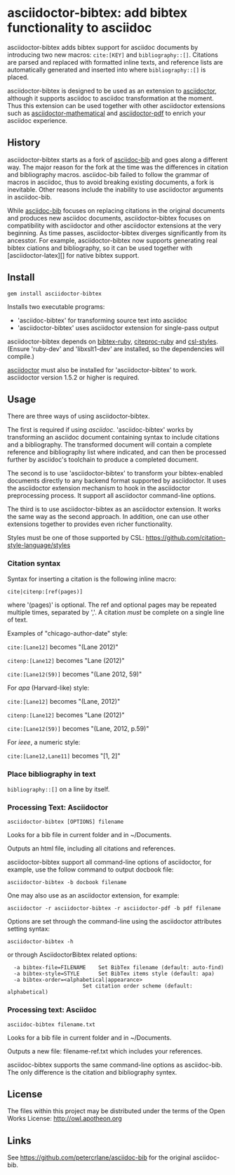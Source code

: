 # asciidoctor-bibtex: add bibtex functionality to asciidoc

asciidoctor-bibtex adds bibtex support for asciidoc documents by introducing
two new macros: `cite:[KEY]` and `bibliography::[]`. Citations are parsed and
replaced with formatted inline texts, and reference lists are automatically
generated and inserted into where `bibliography::[]` is placed. 

asciidoctor-bibtex is designed to be used as an extension to
[asciidoctor](http://asciidoctor.org), although it supports asciidoc to
asciidoc transformation at the moment. Thus this extension can be used
together with other asciidoctor extensions such as
[asciidoctor-mathematical][] and [asciidoctor-pdf][] to enrich your
asciidoc experience.

[asciidoctor-mathematical]: https://github.com/asciidoctor/asciidoctor-mathematical
[asciidoctor-pdf]: https://github.com/asciidoctor/asciidoctor-pdf

## History

asciidoctor-bibtex starts as a fork of [asciidoc-bib][] and goes along a
different way. The major reason for the fork at the time was the differences in
citation and bibliography macros. asciidoc-bib failed to follow the grammar of
macros in asciidoc, thus to avoid breaking existing documents, a fork is
inevitable. Other reasons include the inability to use asciidoctor arguments
in asciidoc-bib. 

While [asciidoc-bib][] focuses on replacing citations in the original
documents and produces new asciidoc documents, asciidoctor-bibtex focuses on
compatibility with asciidoctor and other asciidoctor extensions at the very
beginning. As time passes, asciidoctor-bibtex diverges significantly from its
ancesstor. For example, asciidoctor-bibtex now supports generating real bibtex
ciations and bibliography, so it can be used together with
[asciidoctor-latex][] for native bibtex support.

[asciidoc-bib]: https://github.com/petercrlane/asciidoc-bib
[asciidoc-latex]: https://github.com/asciidoctor/asciidoctor-latex

## Install

    gem install asciidoctor-bibtex

Installs two executable programs:

- 'asciidoc-bibtex' for transforming source text into asciidoc 
- 'asciidoctor-bibtex' uses asciidoctor extension for single-pass output

asciidoctor-bibtex depends on
[bibtex-ruby](http://github.com/inukshuk/bibtex-ruby),
[citeproc-ruby](http://github.com/inukshuk/citeproc-ruby) and
[csl-styles](http://github.com/inukshuk/csl-styles).  (Ensure 'ruby-dev' and
'libxslt1-dev' are installed, so the dependencies will compile.)

[asciidoctor](https://github.com/asciidoctor/asciidoctor) must also be
installed for 'asciidoctor-bibtex' to work. asciidoctor version 1.5.2 or
higher is required.

## Usage

There are three ways of using asciidoctor-bibtex.

The first is required if using _asciidoc_.  'asciidoc-bibtex' works by transforming an asciidoc document containing syntax to include citations and a bibliography. The transformed document will contain a complete reference and bibliography list where indicated, and can then be processed further by asciidoc's toolchain to produce a completed document.

The second is to use 'asciidoctor-bibtex' to transform your bibtex-enabled documents directly to any backend format supported by asciidoctor. It uses the asciidoctor extension mechanism to hook in the asciidoctor preprocessing process. It support all asciidoctor command-line options.

The third is to use asciidoctor-bibtex as an asciidoctor extension. It works the same way as the second approach. In addition, one can use other extensions together to provides even richer functionality. 

Styles must be one of those supported by CSL: https://github.com/citation-style-language/styles

### Citation syntax

Syntax for inserting a citation is the following inline macro:

    cite|citenp:[ref(pages)]

where '(pages)' is optional.  The ref and optional pages may be repeated multiple times, separated by ','.  A citation _must_ be complete on a single line of text.

Examples of "chicago-author-date" style:

`cite:[Lane12]` becomes "(Lane 2012)"

`citenp:[Lane12]` becomes "Lane (2012)"

`cite:[Lane12(59)]` becomes "(Lane 2012, 59)"

For *apa* (Harvard-like) style:

`cite:[Lane12]` becomes "(Lane, 2012)"

`citenp:[Lane12]` becomes "Lane (2012)"

`cite:[Lane12(59)]` becomes "(Lane, 2012, p.59)"

For *ieee*, a numeric style:

`cite:[Lane12,Lane11]` becomes "[1, 2]"

### Place bibliography in text

`bibliography::[]` on a line by itself.

### Processing Text: Asciidoctor

    asciidoctor-bibtex [OPTIONS] filename

Looks for a bib file in current folder and in ~/Documents.

Outputs an html file, including all citations and references.

asciidoctor-bibtex support all command-line options of asciidoctor, for example, use the follow command to output docbook file:

    asciidoctor-bibtex -b docbook filename

One may also use as an asciidoctor extension, for example:

    asciidoctor -r asciidoctor-bibtex -r asciidoctor-pdf -b pdf filename

Options are set through the command-line using the asciidoctor attributes
setting syntax:

    asciidoctor-bibtex -h

or through AsciidoctorBibtex related options:

      -a bibtex-file=FILENAME    Set BibTex filename (default: auto-find)
      -a bibtex-style=STYLE      Set BibTex items style (default: apa)
      -a bibtex-order=<alphabetical|appearance>
                            Set citation order scheme (default: alphabetical)

### Processing text: Asciidoc

    asciidoc-bibtex filename.txt

Looks for a bib file in current folder and in ~/Documents.

Outputs a new file: filename-ref.txt which includes your references.

asciidoc-bibtex supports the same command-line options as asciidoc-bib. The only difference is the citation and bibliography syntex.

## License

The files within this project may be distributed under the terms of 
the Open Works License: http://owl.apotheon.org

## Links

See https://github.com/petercrlane/asciidoc-bib for the original asciidoc-bib.

